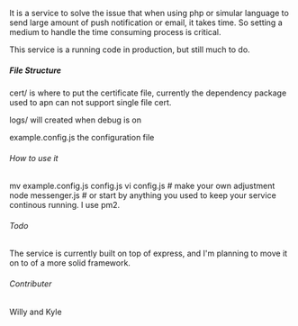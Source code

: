 It is a service to solve the issue that when using php or simular language to send large amount of push notification or email, it takes time. So setting a medium to handle the time consuming process is critical.

This service is a running code in production, but still much to do.


##### File Structure

cert/ 				is where to put the certificate file,
					currently the dependency package used to apn can not support single file 	cert.

logs/ 				will created when debug is on

example.config.js 	the configuration file


###### How to use it

mv example.config.js config.js
vi config.js # make your own adjustment
node messenger.js # or start by anything you used to keep your service continous running. I use pm2.


###### Todo

The service is currently built on top of express, and I'm planning to move it on to of a more solid framework.


###### Contributer
Willy and Kyle